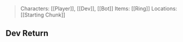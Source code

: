 > Characters: [[Player]], [[Dev]], [[Bot]]
> Items: [[Ring]]
> Locations: [[Starting Chunk]]

## Dev Return

